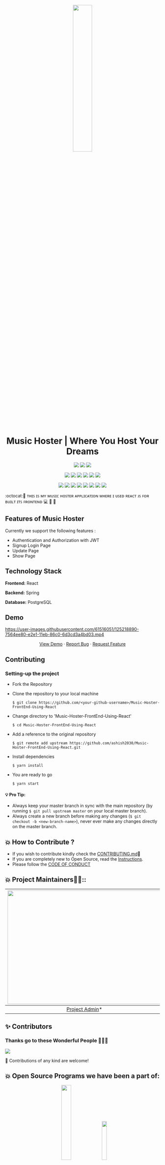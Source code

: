 <p align="center">
    <a href="https://iread.ga">
        <img src="https://user-images.githubusercontent.com/61516051/125219699-de993180-e2e2-11eb-8d1a-b82e3d30bc4d.png" width="35%">
    </a>
</p>

<h1 align="center"> 
    Music Hoster | Where You Host Your Dreams
</h1>
<div align="center">
    
<a href="https://github.com/ashish2030/Music-Hoster-FrontEnd-Using-React"><img src="https://badges.frapsoft.com/os/v1/open-source.svg?v=103"></a>
<a href="https://github.com/ashish2030/Music-Hoster-FrontEnd-Using-React"><img src="https://img.shields.io/badge/Built%20by-developers%20%3C%2F%3E-0059b3"></a>
<a href="https://reactjs.org/docs/"><img src="https://img.shields.io/badge/Made%20with-ReactJS-brightgreen.svg"></a><br>
    
<a href="https://github.com/ashish2030/Music-Hoster-FrontEnd-Using-React"><img src="https://img.shields.io/static/v1.svg?label=Contributions&message=Welcome&color=yellow"></a>
<a href="https://github.com/vigneshshettyin/"><img src="https://img.shields.io/badge/Maintained%3F-yes-brightgreen.svg?v=103"></a>
<a href="https://github.com/ashish2030/Music-Hoster-FrontEnd-Using-React"><img src="https://img.shields.io/github/repo-size/ashish2030/Music-Hoster-FrontEnd-Using-React.svg?label=Repo%20size&style=flat"></a>
<a href="https://github.com/ashish2030/Music-Hoster-FrontEnd-Using-React"><img src="https://img.shields.io/tokei/lines/github/ashish2030/Music-Hoster-FrontEnd-Using-React?color=yellow&label=Lines%20of%20Code"></a>
<a href="https://github.com/ashish2030/Music-Hoster-FrontEnd-Using-React/blob/main/LICENSE"><img src="https://img.shields.io/badge/license-MPL_2.0-brightgreen.svg?v=103"></a>
<a href="https://github.com/ashish2030/Music-Hoster-FrontEnd-Using-React/watchers"><img src="https://img.shields.io/github/watchers/ashish2030/Music-Hoster-FrontEnd-Using-React"></a>
  
<a href="https://github.com/ashish2030/Music-Hoster-FrontEnd-Using-React/graphs/contributors"><img src="https://img.shields.io/github/contributors/ashish2030/Music-Hoster-FrontEnd-Using-React?color=brightgreen"></a>
<a href="https://github.com/ashish2030/Music-Hoster-FrontEnd-Using-React/stargazers"><img src="https://img.shields.io/github/stars/ashish2030/Music-Hoster-FrontEnd-Using-React?color=0059b3"></a>
<a href="https://github.com/ashish2030/Music-Hoster-FrontEnd-Using-React/network/members"><img src="https://img.shields.io/github/forks/ashish2030/Music-Hoster-FrontEnd-Using-React?color=yellow"></a>
<a href="https://github.com/ashish2030/Music-Hoster-FrontEnd-Using-React/issues"><img src="https://img.shields.io/github/issues/ashish2030/Music-Hoster-FrontEnd-Using-React?color=brightgreen"></a>
<a href="https://github.com/ashish2030/Music-Hoster-FrontEnd-Using-React/issues?q=is%3Aissue+is%3Aclosed"><img src="https://img.shields.io/github/issues-closed-raw/ashish2030/Music-Hoster-FrontEnd-Using-React?color=0059b3"></a>
<a href="https://github.com/ashish2030/Music-Hoster-FrontEnd-Using-React/pulls"><img src="https://img.shields.io/github/issues-pr/ashish2030/Music-Hoster-FrontEnd-Using-React?color=yellow"></a>
	<a href="https://github.com/Ashish2030/Music-Hoster-FrontEnd-Using-React/commits/master"><img src="https://img.shields.io/github/last-commit/Ashish2030/Music-Hoster-FrontEnd-Using-React"></a> 
<a href="https://github.com/ashish2030/Music-Hoster-FrontEnd-Using-React/pulls?q=is%3Apr+is%3Aclosed"><img src="https://img.shields.io/github/issues-pr-closed-raw/ashish2030/Music-Hoster-FrontEnd-Using-React?color=brightgreen"></a> 
</div>
:octocat:🌟 ᴛʜɪꜱ ɪꜱ ᴍʏ ᴍᴜꜱɪᴄ ʜᴏꜱᴛᴇʀ ᴀᴘᴘʟɪᴄᴀᴛɪᴏɴ ᴡʜᴇʀᴇ ɪ ᴜꜱᴇᴅ ʀᴇᴀᴄᴛ ᴊꜱ ꜰᴏʀ ʙᴜɪʟᴛ ɪᴛꜱ ꜰʀᴏɴᴛᴇɴᴅ 💻 🎯 🚀

## Features of Music Hoster 
 Currently we support the following features :
* Authentication and Authorization with JWT 
* Signup Login Page
* Update Page
* Show Page

## Technology Stack

**Frontend:** React 

**Backend:** Spring 

**Database:** PostgreSQL  



## Demo

https://user-images.githubusercontent.com/61516051/125218890-7564ee80-e2e1-11eb-86c0-6d3cd3a4bd03.mp4

<p align="center">
    <a href="https://image-hoster-ashish.herokuapp.com/" target="blank">View Demo</a>
    ·
    <a href="https://github.com/Ashish2030/Music-Hoster-FrontEnd-Using-React/issues/new/choose">Report Bug</a>
    ·
    <a href="https://github.com/Ashish2030/Music-Hoster-FrontEnd-Using-React/issues/new/choose">Request Feature</a>
</p>



## Contributing

### Setting-up the project

  * Fork the Repository
  * Clone the repository to your local machine
   
    `$ git clone https://github.com/<your-github-username>/Music-Hoster-FrontEnd-Using-React`
  * Change directory to 'Music-Hoster-FrontEnd-Using-React'
  
    `$ cd Music-Hoster-FrontEnd-Using-React`
  * Add a reference to the original repository
    
    `$ git remote add upstream https://github.com/ashish2030/Music-Hoster-FrontEnd-Using-React.git`
  * Install dependencies
  
    `$ yarn install`
  * You are ready to go
  
    `$ yarn start`
  
#### 💡️ **Pro Tip:** 
  * Always keep your master branch in sync with the main repository (by running `$ git pull upstream master` on your local master branch). 
  * Always create a new branch before making any changes (`$ git checkout -b <new-branch-name>`), never ever make any changes directly on the master branch.

 


## 💥 How to Contribute ?
- If you wish to contribute kindly check the [CONTRIBUTING.md](https://github.com/ashish2030/Music-Hoster-FrontEnd-Using-React/blob/master/CONTRIBUTING.md)🤝
- If you are completely new to Open Source, read the [Instructions](https://github.com/ashish2030/Music-Hoster-FrontEnd-Using-React/blob/master/INSTRUCTIONS.md).
- Please follow the [CODE OF CONDUCT](https://github.com/Ashish2030/Music-Hoster-FrontEnd-Using-React/blob/master/CODE_Of_CONDUCT.md)

## 💥 Project Maintainers👨🏫::

| <img src = "https://github.com/Ashish2030/E-Commerce-Website-Using-NodeJS/blob/master/public/css/Assets/a.jpg" width = 500 height = 370> | <img src = "https://user-images.githubusercontent.com/61516051/125223627-b6f99780-e2e9-11eb-85e5-f6be4794e268.png" width = 500 height = 370> 
| :------------------------------------------------------------------------------------------: | :------------------------------------------------------------------------------------------: 
|                    [Project Admin](https://github.com/Ashish2030)\*                   |     [Mentor](https://github.com/MukulKolpe)\*     |


## ✨ Contributors
### Thanks go to these Wonderful People 👨🏻‍💻
<a href="https://github.com/Ashish2030/Music-Hoster-FrontEnd-Using-React/graphs/contributors">
  <img src="https://contrib.rocks/image?repo=Ashish2030/Music-Hoster-FrontEnd-Using-React" />
</a>

🚀 Contributions of any kind are welcome!



</a>

## 💥 Open Source Programs we have been a part of:
<p align="center">
<a href="https://letsgrowmore.in/soc/"><img src="https://github.com/Ashish2030/E-Commerce-Website-Using-NodeJS/blob/master/public/css/Assets/lgmsoc.png" width="25%"></a>&nbsp;&nbsp;&nbsp;
<a href="https://letsgrowmore.in/soc/"><img src="https://github.com/Ashish2030/E-Commerce-Website-Using-NodeJS/blob/master/public/css/Assets/output-onlinepngtools.png" width="18%"></a>
	
</p>
